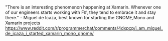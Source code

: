 "There is an interesting phenomenon happening at Xamarin. Whenever one of our engineers starts working with F#, they tend to embrace it and stay there." - Miguel de Icaza, best known for starting the GNOME,Mono and Xamarin projects
https://www.reddit.com/r/programmerchat/comments/4dxpcp/i_am_miguel_de_icaza_i_started_xamarin_mono_gnome/
